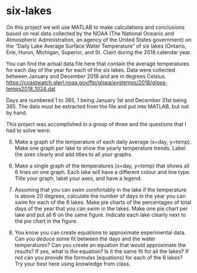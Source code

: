 # six-lakes

On this project we will use MATLAB to make calculations and conclusions based on real data collected by the NOAA (The
National Oceanic and Atmospheric Administration, an agency of the United States government) on the “Daily
Lake Average Surface Water Temperature” of six lakes (Ontario, Erie, Huron, Michigan, Superior, and St. Clair)
during the 2018 calendar year.

You can find the actual data file here that contain the average temperatures for each day of the year for each of
the six lakes. Data were collected between January and December 2018 and are in degrees Celsius.
https://coastwatch.glerl.noaa.gov/ftp/glsea/avgtemps/2018/glsea-temps2018_1024.dat

Days are numbered 1 to 365, 1 being January 1st and December 31st being 365.
The data must be extracted from the file and put into MATLAB, but not by hand. 

This project was accomplished in a group of three and the questions that I had to solve were:

5. Make a graph of the temperature of each daily average (x=day, y=temp). Make one graph per lake
to show the yearly temperature trends. Label the axes clearly and add titles to all your graphs.

6. Make a single graph of the temperatures (x=day, y=temp) that shows all 6 lines on one graph. Each lake will
have a different colour and line type. Title your graph, label your axes, and have a legend.

11. Assuming that you can swim comfortably in the lake if the temperature is above 20 degrees, calculate the
number of days in the year you can swim for each of the 6 lakes. Make pie charts of the percentages of total
days of the year that you can swim in the lakes. Make one pie chart per lake and put all 6 on the same figure.
Indicate each lake clearly next to the pie chart in the figure.

12. You know you can create equations to approximate experimental data. Can you deduce some fit between the
days and the water temperatures? Can you create an equation that would approximate the results? If yes, what
is the equation? Is it the same fit for all the lakes? If not can you provide the formulas (equations) for each of the
6 lakes? Try your best here using knowledge from class.
